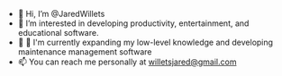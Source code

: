 - 👋 Hi, I’m @JaredWillets
- 👀 I’m interested in developing productivity, entertainment, and educational software.
- 🌱 🌱 I'm currently expanding my low-level knowledge and developing maintenance management software
- 📫 You can reach me personally at willetsjared@gmail.com

<!---
JaredWillets/JaredWillets is a ✨ special ✨ repository because its `README.md` (this file) appears on your GitHub profile.
You can click the Preview link to take a look at your changes.
--->
